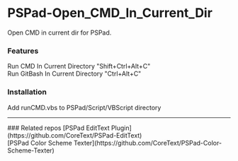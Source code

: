 # PSPad-Open_CMD_In_Current_Dir
Open CMD in current dir for PSPad.

### Features
Run CMD In Current Directory "Shift+Ctrl+Alt+C" <br />
Run GitBash In Current Directory "Ctrl+Alt+C"

### Installation
Add runCMD.vbs to PSPad/Script/VBScript directory

<hr />
### Related repos
[PSPad EditText Plugin](https://github.com/CoreText/PSPad-EditText)<br />
[PSPad Color Scheme Texter](https://github.com/CoreText/PSPad-Color-Scheme-Texter)
